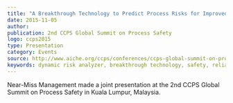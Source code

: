 ```yaml
---
title: "A Breakthrough Technology to Predict Process Risks for Improved Reliability and Safety"
date: 2015-11-05
author: 
publication: 2nd CCPS Global Summit on Process Safety 
logo: ccps2015
type: Presentation
category: Events
source: http://www.aiche.org/ccps/conferences/ccps-global-summit-on-process-safety/2015
keywords: dynamic risk analyzer, breakthrough technology, safety, reliability
---
```

Near-Miss Management made a joint presentation at the 2nd CCPS Global Summit on Process Safety in Kuala Lumpur, Malaysia.

